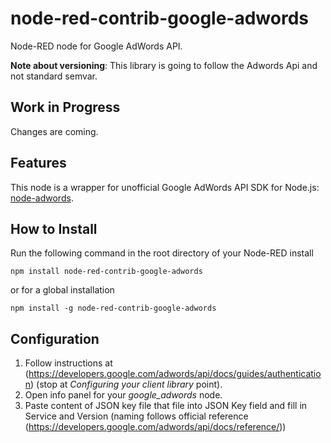 # node-red-contrib-google-adwords

Node-RED node for Google AdWords API.

**Note about versioning**: This library is going to follow the Adwords Api and not
standard semvar.

## Work in Progress

Changes are coming.

## Features

This node is a wrapper for unofficial Google AdWords API SDK for Node.js: [node-adwords](https://github.com/ChrisAlvares/node-adwords).

## How to Install

Run the following command in the root directory of your Node-RED install

```
npm install node-red-contrib-google-adwords
```

or for a global installation
```
npm install -g node-red-contrib-google-adwords
```

## Configuration

1. Follow instructions at (https://developers.google.com/adwords/api/docs/guides/authentication) (stop at _Configuring your client library_ point).
2. Open info panel for your _google_adwords_ node.
3. Paste content of JSON key file that file into JSON Key field and fill in Service and Version (naming follows official reference (https://developers.google.com/adwords/api/docs/reference/))  
